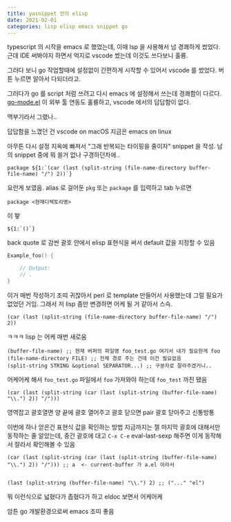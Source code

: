 ```yaml
---
title: yasnippet 안의 elisp
date: 2021-02-01
categories: lisp elisp emacs snippet go
---
```


typescript 의 시작을 emacs 로 했었는데, 이때 lsp 을 사용해서 넘 경쾌하게 썼었다.
근데 IDE 써봐야지 하면서 억지로 vscode 썼는데 이것도 쓰다보니 훌륭.

그러다 보니 go 작업할때에 설정없이 간편하게 시작할 수 있어서 vscode 를 썼었다.
버튼 누르면 알아서 다되더라고.

그러다가 go 를 script 처럼 쓰려고 다시 emacs 에 설정해서 쓰는데 경쾌함이 다르다.
[go-mode.el](https://github.com/dominikh/go-mode.el) 이 외부 툴 연동도 훌륭하고,
vscode 에서의 답답함이 없다.

맥부기라서 그랬나..

답답함을 느꼈던 건 vscode on macOS
지금은 emacs on linux

아무튼 다시 설정 지옥에 빠져서 "그래 반복되는 타이핑을 줄이자" snippet 을 작성.
남의 snippet 중에 뭐 쓸거 없나 구경하던차에..

``` emacs-lisp
package ${1:`(car (last (split-string (file-name-directory buffer-file-name) "/") 2))`}
```

요런게 보였음.
alias 로 걸어둔 `pkg` 또는 `package` 를 입력하고 tab 누르면

```
package <현재디렉토리명>
```

이 뙇

```
${1:`()`}
```

back quote 로 감싼 괄호 안에서 elisp 표현식을 써서 default 값을 지정할 수 있음

``` go
Example_foo() {

    // Output:
    // .
}
```

이거 매번 작성하기 조띠 귀찮아서 perl 로 template 만들어서 사용했는데 그럴 필요가 없었던 거임.
그래서 저 lisp 좀만 변경하면 어케 될 거 같아서 스슥.

``` emacs-lisp
(car (last (split-string (file-name-directory buffer-file-name) "/") 2))
```

ㅋㅋㅋ lisp 는 어케 매번 새로움

``` emacs-lisp
(buffer-file-name) ;; 현재 버퍼의 파일명 foo_test.go 여기서 내가 필요한게 foo
(file-name-directory FILE) ;; 전체 경로 주는 건데 이건 필요없음
(split-string STRING &optional SEPARATOR...) ;; 구분자로 잘라주겠거니..
```

어케어케 해서 `foo_test.go` 파일에서 `foo` 가져와야 하는데 `foo_test` 까진 됐음

``` emacs-lisp
(car (last (split-string (car (last (split-string (buffer-file-name) "\\.") 2)) "/")))
```

영역잡고 괄호열면 양 끝에 괄호 열어주고 괄호 닫으면 pair 괄호 닫아주고 신통방통

이번에 하나 얻은건 표현식 값을 확인하는 방법
지금까지는 젤 마지막 괄호에 대해서만 동작하는 줄 알았는데, 중간 괄호에 대고 `C-x C-e` eval-last-sexp 해주면 이게 동작해서 잘라서 확인해볼 수 있음

``` emacs-lisp
(car (last (split-string (car (last (split-string (buffer-file-name) "\\.") 2)) "/"))) ;; a  <- current-buffer 가 a.el 이라서


(last (split-string (buffer-file-name) "\\.") 2) ;; ("..." "el")
```

뭐 이런식으로 넓혔다가 좁혔다가 하고 eldoc 보면서 어케어케

암튼 go 개발환경으로써 emacs 조띠 좋음
